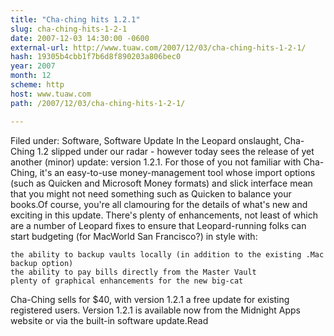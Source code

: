 ```yaml
---
title: "Cha-ching hits 1.2.1"
slug: cha-ching-hits-1-2-1
date: 2007-12-03 14:30:00 -0600
external-url: http://www.tuaw.com/2007/12/03/cha-ching-hits-1-2-1/
hash: 19305b4cbb1f7b6d8f890203a806bec0
year: 2007
month: 12
scheme: http
host: www.tuaw.com
path: /2007/12/03/cha-ching-hits-1-2-1/

---
```


Filed under: Software, Software Update
In the Leopard onslaught, Cha-Ching 1.2 slipped under our radar - however today sees the release of yet another (minor) update: version 1.2.1. For those of you not familiar with Cha-Ching, it's an easy-to-use money-management tool whose import options (such as Quicken and Microsoft Money formats) and slick interface mean that you might not need something such as Quicken to balance your books.Of course, you're all clamouring for the details of what's new and exciting in this update. There's plenty of enhancements, not least of which are a number of Leopard fixes to ensure that Leopard-running folks can start budgeting (for MacWorld San Francisco?) in style with: 

    the ability to backup vaults locally (in addition to the existing .Mac backup option)
    the ability to pay bills directly from the Master Vault
    plenty of graphical enhancements for the new big-cat

Cha-Ching sells for $40, with version 1.2.1 a free update for existing registered users. Version 1.2.1 is available now from the Midnight Apps website or via the built-in software update.Read
